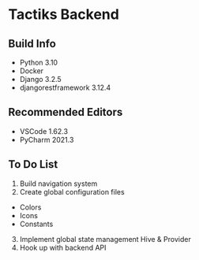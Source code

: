 # Tactiks Backend

## Build Info
- Python 3.10
- Docker
- Django 3.2.5
- djangorestframework 3.12.4

## Recommended Editors
- VSCode 1.62.3
- PyCharm 2021.3

## To Do List

1. Build navigation system
2. Create global configuration files
  - Colors
  - Icons
  - Constants
3. Implement global state management Hive & Provider
4. Hook up with backend API
